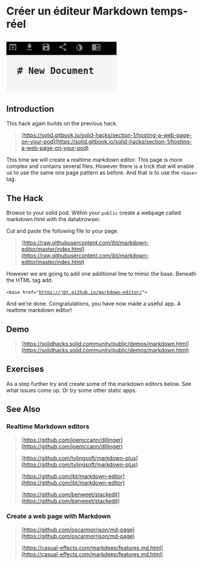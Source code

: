# Créer un éditeur Markdown temps-réel

## ![](../.gitbook/assets/markdown.png)   <a id="introduction"></a>

## Introduction  <a id="introduction"></a>

This hack again builds on the previous hack.

> [https://solid.gitbook.io/solid-hacks/section-1/hosting-a-web-page-on-your-pod](https://solid.gitbook.io/solid-hacks/section-1/hosting-a-web-page-on-your-pod)

This time we will create a realtime markdown editor. This page is more complex and contains several files. However there is a trick that will enable us to use the same one page pattern as before. And that is to use the `<base>` tag.

## The Hack  <a id="the-hack"></a>

Browse to your solid pod. Within your `public` create a webpage called markdown.html with the databrowser.

Cut and paste the following file to your page.

> [https://raw.githubusercontent.com/jbt/markdown-editor/master/index.html](https://raw.githubusercontent.com/jbt/markdown-editor/master/index.html)

However we are going to add one additional line to mimic the base. Beneath the HTML tag add.

`<base href="`[`https://jbt.github.io/markdown-editor/`](https://jbt.github.io/markdown-editor/)`">`

And we're done. Congratulations, you have now made a useful app. A realtime markdown editor!

## Demo  <a id="demo"></a>

> [https://solidhacks.solid.community/public/demos/markdown.html](https://solidhacks.solid.community/public/demos/markdown.html)

## Exercises

As a step further try and create some of the markdown editors below. See what issues come up. Or try some other static apps.

## See Also

### Realtime Markdown editors

> [https://github.com/joemccann/dillinger](https://github.com/joemccann/dillinger)
>
> [https://github.com/tylingsoft/markdown-plus](https://github.com/tylingsoft/markdown-plus)
>
> [https://github.com/jbt/markdown-editor](https://github.com/jbt/markdown-editor)
>
> [https://github.com/benweet/stackedit](https://github.com/benweet/stackedit)

### Create a web page with Markdown

> [https://github.com/oscarmorrison/md-page](https://github.com/oscarmorrison/md-page)  
>   
> [https://casual-effects.com/markdeep/features.md.html](https://casual-effects.com/markdeep/features.md.html)

